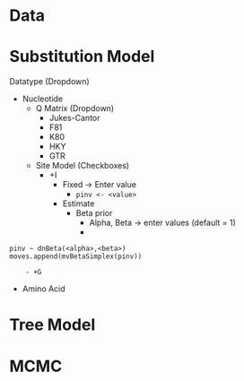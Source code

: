 # Data

# Substitution Model

Datatype (Dropdown)

- Nucleotide
	- Q Matrix (Dropdown)
		- Jukes-Cantor
		- F81
		- K80
		- HKY
		- GTR
	- Site Model (Checkboxes)
		- +I
			- Fixed -> Enter value
				- ```pinv <- <value>```
			- Estimate
				- Beta prior
					- Alpha, Beta -> enter values (default = 1)
					- 
```
pinv ~ dnBeta(<alpha>,<beta>)
moves.append(mvBetaSimplex(pinv))
```
		- +G
- Amino Acid

# Tree Model

# MCMC